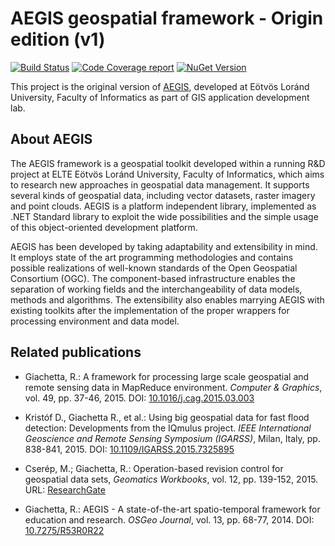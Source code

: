 # AEGIS geospatial framework - Origin edition (v1)

[![Build Status](https://github.com/AegisSpatial/aegis-origin/actions/workflows/ci.yml/badge.svg)](https://github.com/AegisSpatial/aegis-origin/actions?query=branch%3Amaster)
[![Code Coverage report](https://codecov.io/gh/AegisSpatial/aegis-origin/branch/master/graph/badge.svg?token=4YG21UHDLV)](https://codecov.io/gh/AegisSpatial/aegis-origin)
[![NuGet Version](https://img.shields.io/nuget/v/AegisSpatial)](https://www.nuget.org/packages/AegisSpatial/)

This project is the original version of [AEGIS](https://github.com/AegisSpatial/aegis), developed at Eötvös Loránd University, Faculty of Informatics as part of GIS application development lab.

## About AEGIS

The AEGIS framework is a geospatial toolkit developed within a running R&D project at ELTE Eötvös Loránd University, Faculty of Informatics, which aims to research new approaches in geospatial data management. It supports several kinds of geospatial data, including vector datasets, raster imagery and point clouds.
AEGIS is a platform independent library, implemented as .NET Standard library to exploit the wide possibilities and the simple usage of this object-oriented development platform.

AEGIS has been developed by taking adaptability and extensibility in mind. It employs state of the art programming methodologies and contains possible realizations of well-known standards of the Open Geospatial Consortium (OGC). The component-based infrastructure enables the separation of working fields and the interchangeability of data models, methods and algorithms. The extensibility also enables marrying AEGIS with existing toolkits after the implementation of the proper wrappers for processing environment and data model.

## Related publications

- Giachetta, R.: A framework for processing large scale geospatial and remote sensing data in MapReduce environment. *Computer & Graphics*, vol. 49, pp. 37-46, 2015.
DOI: [10.1016/j.cag.2015.03.003](https://doi.org/10.1016/j.cag.2015.03.003)

- Kristóf D., Giachetta R., et al.: Using big geospatial data for fast flood detection: Developments from the IQmulus project. *IEEE International Geoscience and Remote Sensing Symposium (IGARSS)*, Milan, Italy, pp. 838-841, 2015.
DOI: [10.1109/IGARSS.2015.7325895](https://doi.org/10.1109/IGARSS.2015.7325895)

- Cserép, M.; Giachetta, R.: Operation-based revision control for geospatial data sets, *Geomatics Workbooks*, vol. 12, pp. 139-152, 2015.
URL: [ResearchGate](https://www.geolab.polimi.it/wp-content/uploads/GW12_FOSS4G-eu15.pdf)

- Giachetta, R.: AEGIS - A state-of-the-art spatio-temporal framework for education and research. *OSGeo Journal*, vol. 13, pp. 68-77, 2014.
DOI: [10.7275/R53R0R22](https://doi.org/10.7275/R53R0R22)
